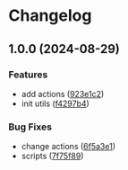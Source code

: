 # Changelog

## 1.0.0 (2024-08-29)


### Features

* add actions ([923e1c2](https://github.com/diplodoc-platform/utils/commit/923e1c2f84e4895e8e3c7b0c44774756812063a8))
* init utils ([f4297b4](https://github.com/diplodoc-platform/utils/commit/f4297b45661521a0e76db18b1497f2a45cf42e91))


### Bug Fixes

* change actions ([6f5a3e1](https://github.com/diplodoc-platform/utils/commit/6f5a3e196bd05fed8482ca536830c36de3f70564))
* scripts ([7f75f89](https://github.com/diplodoc-platform/utils/commit/7f75f891861126521e42c605fb8d0907e0459b26))
